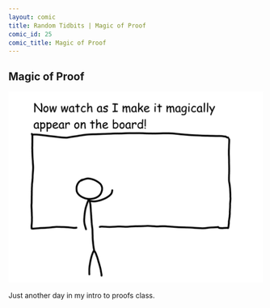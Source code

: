 ```yaml
---
layout: comic
title: Random Tidbits | Magic of Proof
comic_id: 25
comic_title: Magic of Proof
---
```


## Magic of Proof

<img id="img25" src="/assets/images/25.png">

Just another day in my intro to proofs class.
